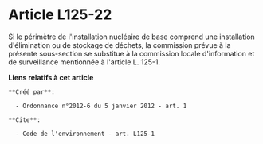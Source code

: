 # Article L125-22

Si le périmètre de l'installation nucléaire de base comprend une installation d'élimination ou de stockage de déchets, la
commission prévue à la présente sous-section se substitue à la commission locale d'information et de surveillance mentionnée
à l'article L. 125-1.

**Liens relatifs à cet article**

	**Créé par**:

	  - Ordonnance n°2012-6 du 5 janvier 2012 - art. 1

	**Cite**:

	  - Code de l'environnement - art. L125-1

